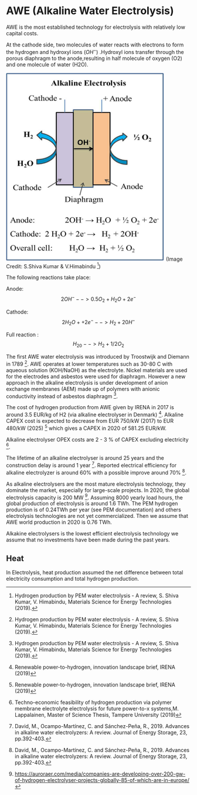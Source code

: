 # AWE (Alkaline Water Electrolysis)

AWE is the most established technology for electrolysis with relatively low capital costs.



At the cathode side, two molecules of water reacts with electrons to form the hydrogen and hydroxyl ions ($OH^-$) .Hydroxyl ions transfer through the porous diaphragm to the anode,resulting in half molecule of oxygen (O2) and one molecule of water (H2O). 

![](alkaline_electrolysis.PNG) 
(Image Credit: S.Shiva Kumar & V.Himabindu [^2])


The following reactions take place:

Anode: $$2 OH^-   --> 0.5 O_2 + H_2O + 2 e^-$$

Cathode: $$2 H_2O+ + 2 e^-  --> H_2 + 20H^-$$

Full reaction : $$H_20 --> H_2 + 1/2O_2$$

The first AWE water electrolysis was introduced by Troostwijk and Diemann in 1789 [^2]. AWE operates at lower temperatures such as 30-80 C with aqueous solution (KOH/NaOH) as the electrolyte. Nickel materials are used for the electrodes and asbestos were used for diaphragm. However a new approach in the alkaline electrolysis is under development of anion exchange membranes (AEM) made up of polymers with anionic conductivity instead of asbestos diaphragm [^2].


The cost of hydrogen production from AWE given by IRENA in 2017 is around 3.5 EUR/kg of H2 (via alkaline electrolyser in Denmark) [^3].
Alkaline CAPEX cost is expected to decrease from EUR 750/kW (2017) to EUR 480/kW (2025) [^3] which gives a CAPEX in 2020 of 581.25 EUR/kW.

Alkaline electrolyser OPEX costs are 2 - 3 % of CAPEX excluding electricity [^4].

The lifetime of an alkaline electrolyser is around 25 years and the construction delay is around 1 year [^5]. Reported electrical efficiency for alkaline electrolyzer is around 60% with a possible improve around 70% [^5].



As alkaline electrolysers are the most mature electrolysis technology, they dominate the market, especially for large-scale projects. In 2020, the global electrolysis capacity is 200 MW [^6]. Assuming 8000 yearly load hours, the global production of electrolysis is around 1.6 TWh. The PEM hydrogen production is of 0.24TWh per year (see PEM documentation) and others electrolysis technologies are not yet commercialized. Then we assume that AWE world production in 2020 is 0.76 TWh. 


Alkakine electrolysers is the lowest efficient electrolysis technology we assume that no investments have been made during the past years.

## Heat
In Electrolysis, heat production assumed the net difference between total electricity consumption and total hydrogen production.


[^1]: Flexible combined production of power, heat and transport fuels from renewable energy sources,FLEXCHX, deliverable report of European Union Horizon 2020 research (2018).

[^2]: Hydrogen production by PEM water electrolysis - A review, S. Shiva Kumar, V. Himabindu, Materials Science for Energy Technologies (2019).

[^3]: Renewable power-to-hydrogen, innovation landscape brief, IRENA (2019)

[^4]: Techno-economic feasibility of hydrogen production via polymer membrane electrolyte electrolysis for future power-to-x systems,M. Lappalainen, Master of Science Thesis, Tampere University (2019)

[^5]: David, M., Ocampo-Martínez, C. and Sánchez-Peña, R., 2019. Advances in alkaline water electrolyzers: A review. Journal of Energy Storage, 23, pp.392-403.

[^6]: https://auroraer.com/media/companies-are-developing-over-200-gw-of-hydrogen-electrolyser-projects-globally-85-of-which-are-in-europe/
